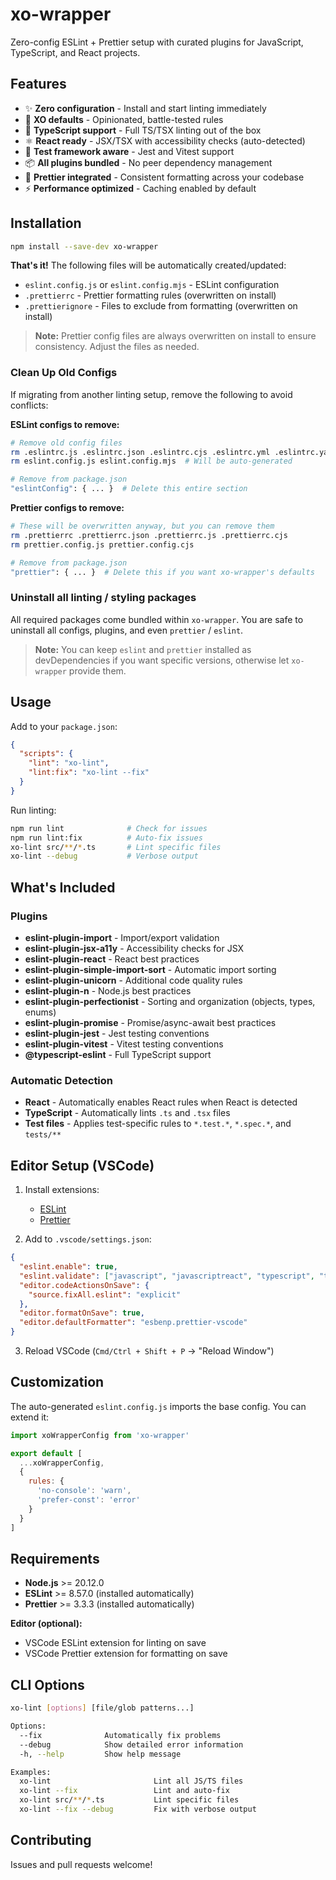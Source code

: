 # xo-wrapper

Zero-config ESLint + Prettier setup with curated plugins for JavaScript, TypeScript, and React projects.

## Features

- ✨ **Zero configuration** - Install and start linting immediately
- 🎯 **XO defaults** - Opinionated, battle-tested rules
- 🔷 **TypeScript support** - Full TS/TSX linting out of the box
- ⚛️ **React ready** - JSX/TSX with accessibility checks (auto-detected)
- 🧪 **Test framework aware** - Jest and Vitest support
- 📦 **All plugins bundled** - No peer dependency management
- 🎨 **Prettier integrated** - Consistent formatting across your codebase
- ⚡ **Performance optimized** - Caching enabled by default

## Installation

```bash
npm install --save-dev xo-wrapper
```

**That's it!** The following files will be automatically created/updated:

- `eslint.config.js` or `eslint.config.mjs` - ESLint configuration
- `.prettierrc` - Prettier formatting rules (overwritten on install)
- `.prettierignore` - Files to exclude from formatting (overwritten on install)

> **Note:** Prettier config files are always overwritten on install to ensure consistency. Adjust the files as needed.

### Clean Up Old Configs

If migrating from another linting setup, remove the following to avoid conflicts:

**ESLint configs to remove:**

```bash
# Remove old config files
rm .eslintrc.js .eslintrc.json .eslintrc.cjs .eslintrc.yml .eslintrc.yaml
rm eslint.config.js eslint.config.mjs  # Will be auto-generated

# Remove from package.json
"eslintConfig": { ... }  # Delete this entire section
```

**Prettier configs to remove:**

```bash
# These will be overwritten anyway, but you can remove them
rm .prettierrc .prettierrc.json .prettierrc.js .prettierrc.cjs
rm prettier.config.js prettier.config.cjs

# Remove from package.json
"prettier": { ... }  # Delete this if you want xo-wrapper's defaults
```

### Uninstall all linting / styling packages

All required packages come bundled within `xo-wrapper`. You are safe to uninstall all configs, plugins, and even `prettier` / `eslint`.

> **Note:** You can keep `eslint` and `prettier` installed as devDependencies if you want specific versions, otherwise let `xo-wrapper` provide them.

## Usage

Add to your `package.json`:

```json
{
  "scripts": {
    "lint": "xo-lint",
    "lint:fix": "xo-lint --fix"
  }
}
```

Run linting:

```bash
npm run lint              # Check for issues
npm run lint:fix          # Auto-fix issues
xo-lint src/**/*.ts       # Lint specific files
xo-lint --debug           # Verbose output
```

## What's Included

### Plugins

- **eslint-plugin-import** - Import/export validation
- **eslint-plugin-jsx-a11y** - Accessibility checks for JSX
- **eslint-plugin-react** - React best practices
- **eslint-plugin-simple-import-sort** - Automatic import sorting
- **eslint-plugin-unicorn** - Additional code quality rules
- **eslint-plugin-n** - Node.js best practices
- **eslint-plugin-perfectionist** - Sorting and organization (objects, types, enums)
- **eslint-plugin-promise** - Promise/async-await best practices
- **eslint-plugin-jest** - Jest testing conventions
- **eslint-plugin-vitest** - Vitest testing conventions
- **@typescript-eslint** - Full TypeScript support

### Automatic Detection

- **React** - Automatically enables React rules when React is detected
- **TypeScript** - Automatically lints `.ts` and `.tsx` files
- **Test files** - Applies test-specific rules to `*.test.*`, `*.spec.*`, and `tests/**`

## Editor Setup (VSCode)

1. Install extensions:
   - [ESLint](https://marketplace.visualstudio.com/items?itemName=dbaeumer.vscode-eslint)
   - [Prettier](https://marketplace.visualstudio.com/items?itemName=esbenp.prettier-vscode)

2. Add to `.vscode/settings.json`:

```json
{
  "eslint.enable": true,
  "eslint.validate": ["javascript", "javascriptreact", "typescript", "typescriptreact"],
  "editor.codeActionsOnSave": {
    "source.fixAll.eslint": "explicit"
  },
  "editor.formatOnSave": true,
  "editor.defaultFormatter": "esbenp.prettier-vscode"
}
```

3. Reload VSCode (`Cmd/Ctrl + Shift + P` → "Reload Window")

## Customization

The auto-generated `eslint.config.js` imports the base config. You can extend it:

```javascript
import xoWrapperConfig from 'xo-wrapper'

export default [
  ...xoWrapperConfig,
  {
    rules: {
      'no-console': 'warn',
      'prefer-const': 'error'
    }
  }
]
```

## Requirements

- **Node.js** >= 20.12.0
- **ESLint** >= 8.57.0 (installed automatically)
- **Prettier** >= 3.3.3 (installed automatically)

**Editor (optional):**

- VSCode ESLint extension for linting on save
- VSCode Prettier extension for formatting on save

## CLI Options

```bash
xo-lint [options] [file/glob patterns...]

Options:
  --fix              Automatically fix problems
  --debug            Show detailed error information
  -h, --help         Show help message

Examples:
  xo-lint                       Lint all JS/TS files
  xo-lint --fix                 Lint and auto-fix
  xo-lint src/**/*.ts           Lint specific files
  xo-lint --fix --debug         Fix with verbose output
```

## Contributing

Issues and pull requests welcome!
